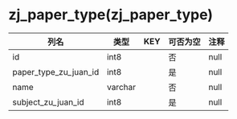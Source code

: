 # zj_paper_type(zj_paper_type)
| 列名   | 类型   | KEY  | 可否为空 | 注释   |
| ---- | ---- | ---- | ---- | ---- |
|id|int8||否|null|
|paper_type_zu_juan_id|int8||是|null|
|name|varchar||否|null|
|subject_zu_juan_id|int8||是|null|
